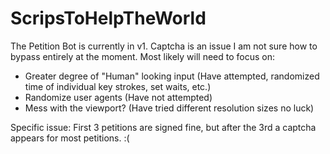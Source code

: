# ScripsToHelpTheWorld

The Petition Bot is currently in v1. Captcha is an issue I am not sure how to bypass entirely at the moment. Most likely will need to focus on:
  - Greater degree of "Human" looking input (Have attempted, randomized time of individual key strokes, set waits, etc.)
  - Randomize user agents (Have not attempted)
  - Mess with the viewport? (Have tried different resolution sizes no luck)
  
 Specific issue: First 3 petitions are signed fine, but after the 3rd a captcha appears for most petitions. :(
